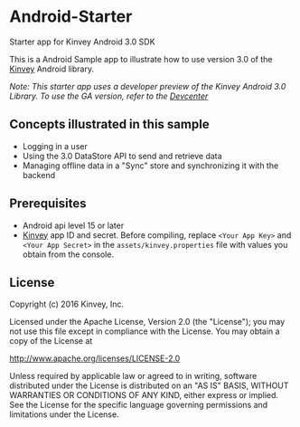 # Android-Starter
Starter app for Kinvey Android 3.0 SDK

This is a Android Sample app to illustrate how to use version 3.0 of the [Kinvey](http://www.kinvey.com) Android library.

_Note: This starter app uses a developer preview of the Kinvey Android 3.0 Library. To use the GA version, refer to the [Devcenter](http://devcenter.kinvey.com/android)_

## Concepts illustrated in this sample
* Logging in a user
* Using the 3.0 DataStore API to send and retrieve data
* Managing offline data in a "Sync" store and synchronizing it with the backend

## Prerequisites
* Android api level 15 or later
* [Kinvey](https://console.kinvey.com) app ID and secret. Before compiling, replace `<Your App Key>` and `<Your App Secret>` in the `assets/kinvey.properties` file with values you obtain from the console.

## License

Copyright (c) 2016 Kinvey, Inc.

Licensed under the Apache License, Version 2.0 (the "License");
you may not use this file except in compliance with the License.
You may obtain a copy of the License at

http://www.apache.org/licenses/LICENSE-2.0

Unless required by applicable law or agreed to in writing, software
distributed under the License is distributed on an "AS IS" BASIS,
WITHOUT WARRANTIES OR CONDITIONS OF ANY KIND, either express or implied.
See the License for the specific language governing permissions and
limitations under the License.

